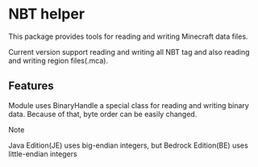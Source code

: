 # NBT helper
This package provides tools for reading and writing Minecraft data files. 

Current version support reading and writing all NBT tag and also reading and writing region files(.mca).

## Features
Module uses BinaryHandle a special class for reading and writing binary data. Because of that, byte order can be easily changed. 

> [!NOTE]
> Java Edition(JE) uses big-endian integers, but Bedrock Edition(BE) uses little-endian integers

